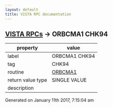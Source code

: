 ```yaml
---
layout: default
title: VISTA RPC documentation
---
```




## [VISTA RPCs](TableOfContent.md) &#8594; ORBCMA1 CHK94 

 property | value 
--- | --- 
 label | ORBCMA1 CHK94
 tag | CHK94
 routine | [ORBCMA1](http://code.osehra.org/dox/Routine_ORBCMA1_source.html)
 return value type | SINGLE VALUE
 description | 




 Generated on January 11th 2017, 7:15:04 am